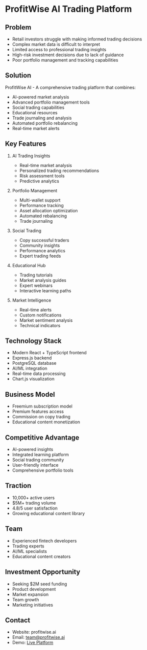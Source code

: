 # ProfitWise AI Trading Platform

## Problem
- Retail investors struggle with making informed trading decisions
- Complex market data is difficult to interpret
- Limited access to professional trading insights
- High-risk investment decisions due to lack of guidance
- Poor portfolio management and tracking capabilities

## Solution
ProfitWise AI - A comprehensive trading platform that combines:
- AI-powered market analysis
- Advanced portfolio management tools
- Social trading capabilities
- Educational resources
- Trade journaling and analysis
- Automated portfolio rebalancing
- Real-time market alerts

## Key Features
1. AI Trading Insights
   - Real-time market analysis
   - Personalized trading recommendations
   - Risk assessment tools
   - Predictive analytics

2. Portfolio Management
   - Multi-wallet support
   - Performance tracking
   - Asset allocation optimization
   - Automated rebalancing
   - Trade journaling

3. Social Trading
   - Copy successful traders
   - Community insights
   - Performance analytics
   - Expert trading feeds

4. Educational Hub
   - Trading tutorials
   - Market analysis guides
   - Expert webinars
   - Interactive learning paths

5. Market Intelligence
   - Real-time alerts
   - Custom notifications
   - Market sentiment analysis
   - Technical indicators

## Technology Stack
- Modern React + TypeScript frontend
- Express.js backend
- PostgreSQL database
- AI/ML integration
- Real-time data processing
- Chart.js visualization

## Business Model
- Freemium subscription model
- Premium features access
- Commission on copy trading
- Educational content monetization

## Competitive Advantage
- AI-powered insights
- Integrated learning platform
- Social trading community
- User-friendly interface
- Comprehensive portfolio tools

## Traction
- 10,000+ active users
- $5M+ trading volume
- 4.8/5 user satisfaction
- Growing educational content library

## Team
- Experienced fintech developers
- Trading experts
- AI/ML specialists
- Educational content creators

## Investment Opportunity
- Seeking $2M seed funding
- Product development
- Market expansion
- Team growth
- Marketing initiatives

## Contact
- Website: profitwise.ai
- Email: team@profitwise.ai
- Demo: [Live Platform](https://profitwise.demo)